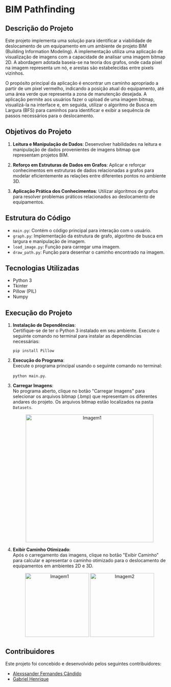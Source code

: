 
# BIM Pathfinding

## Descrição do Projeto

Este projeto implementa uma solução para identificar a viabilidade de deslocamento de um equipamento em um ambiente de projeto BIM (Building Information Modeling). A implementação utiliza uma aplicação de visualização de imagens com a capacidade de analisar uma imagem bitmap 2D. A abordagem adotada baseia-se na teoria dos grafos, onde cada pixel na imagem representa um nó, e arestas são estabelecidas entre pixels vizinhos.

O propósito principal da aplicação é encontrar um caminho apropriado a partir de um pixel vermelho, indicando a posição atual do equipamento, até uma área verde que representa a zona de manutenção desejada. A aplicação permite aos usuários fazer o upload de uma imagem bitmap, visualizá-la na interface e, em seguida, utilizar o algoritmo de Busca em Largura (BFS) para caminhos para identificar e exibir a sequência de passos necessários para o deslocamento.

## Objetivos do Projeto

1. **Leitura e Manipulação de Dados**: Desenvolver habilidades na leitura e manipulação de dados provenientes de imagens bitmap que representam projetos BIM.

2. **Reforço em Estruturas de Dados em Grafos**: Aplicar e reforçar conhecimentos em estruturas de dados relacionadas a grafos para modelar eficientemente as relações entre diferentes pontos no ambiente 3D.

3. **Aplicação Prática dos Conhecimentos**: Utilizar algoritmos de grafos para resolver problemas práticos relacionados ao deslocamento de equipamentos.
## Estrutura do Código

- `main.py`: Contém o código principal para interação com o usuário.
- `graph.py`: Implementação da estrutura de grafo, algoritmo de busca em largura e manipulação de imagem.
- `load_image.py`: Função para carregar uma imagem.
- `draw_path.py`: Função para desenhar o caminho encontrado na imagem.
## Tecnologias Utilizadas

- Python 3
- Tkinter
- Pillow (PIL)
- Numpy
## Execução do Projeto

1. **Instalação de Dependências**:  
   Certifique-se de ter o Python 3 instalado em seu ambiente. Execute o seguinte comando no terminal para instalar as dependências necessárias:
   
   `pip install Pillow`

2. **Execução do Programa**:  
   Execute o programa principal usando o seguinte comando no terminal:
   
   `python main.py`.

3. **Carregar Imagens**:  
   No programa aberto, clique no botão "Carregar Imagens" para selecionar os arquivos bitmap (.bmp) que representam os diferentes andares do projeto. Os arquivos bitmap estão localizados na pasta `Datasets`.

   <div align="center">
     <img src="https://github.com/JuBinLuB/Teoria-dos-Grafos/assets/110267649/73b9b1ed-7619-4447-a87d-6ccdc82f1f2b" alt="Imagem1" width="400">
   </div>

4. **Exibir Caminho Otimizado**:  
   Após o carregamento das imagens, clique no botão "Exibir Caminho" para calcular e apresentar o caminho otimizado para o deslocamento de equipamentos em ambientes 2D e 3D.

   <p align="center">
      <img src="https://github.com/JuBinLuB/Teoria-dos-Grafos/assets/110267649/0881ab9c-2c6b-44b0-a2e7-1ba11cc6d8c6" alt="Imagem1" width="200">
      <img src="https://github.com/JuBinLuB/Teoria-dos-Grafos/assets/110267649/42b5aa28-1f15-4a9f-b909-66afb19f1a6d" alt="Imagem2" width="200">
   </p>

## Contribuidores

Este projeto foi concebido e desenvolvido pelos seguintes contribuidores:

- [Alexssander Fernandes Cândido](https://github.com/JuBinLuB)
- [Gabriel Henrique](https://github.com/gabrielhs33)
